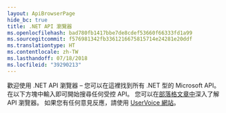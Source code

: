 ```yaml
---
layout: ApiBrowserPage
hide_bc: true
title: .NET API 瀏覽器
ms.openlocfilehash: bad780fb1417bbe7de8cdef53660f66333fd1a99
ms.sourcegitcommit: f576981342fb3361216675815714e24281e20ddf
ms.translationtype: HT
ms.contentlocale: zh-TW
ms.lasthandoff: 07/18/2018
ms.locfileid: "39290213"
---
```

歡迎使用 .NET API 瀏覽器 – 您可以在這裡找到所有 .NET 型的 Microsoft API。 在以下方塊中輸入即可開始搜尋任何受控 API。 您可以在[部落格文章中](https://aka.ms/apibrowser)深入了解 API 瀏覽器。 如果您有任何意見反應，請使用 [UserVoice 網站](https://aka.ms/apibrowserfeedback)。